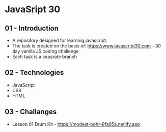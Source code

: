 # JavaSript 30 

## 01 - Introduction
* A repository designed for learning javascript.
* The task is created on the basis of: https://www.javascript30.com - 30 day vanilla JS coding challenge
* Each task is a separate branch 

## 02 - Technologies
* JavaScript
* CSS
* HTML

## 03 - Challanges
* Lesson 01 Drum Kit - https://modest-bohr-8fa65a.netlify.app
